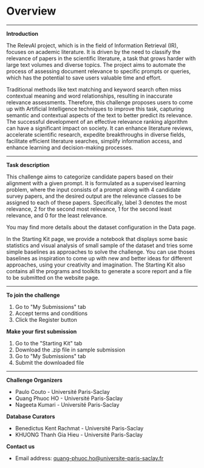 # Overview
***
**Introduction**


The RelevAI project, which is in the field of Information Retrieval (IR), focuses on academic literature. It is driven by the need to classify the relevance of papers in the scientific literature, a task that grows harder with large text volumes and diverse topics. The project aims to automate the process of assessing document relevance to specific prompts or queries, which has the potential to save users valuable time and effort. 

Traditional methods like text matching and keyword search often miss contextual meaning and word relationships, resulting in inaccurate relevance assessments. Therefore, this challenge proposes users to come up with Artificial Intelligence techniques to improve this task, capturing semantic and contextual aspects of the text to better predict its relevance. The successful development of an effective relevance ranking algorithm can have a significant impact on society. It can enhance literature reviews, accelerate scientific research, expedite breakthroughs in diverse fields, facilitate efficient literature searches, simplify information access, and enhance learning and decision-making processes.

***
**Task description**

This challenge aims to categorize candidate papers based on their alignment with a given prompt. It is formulated as a supervised learning problem, where the input consists of a prompt along with 4 candidate survey papers, and the desired output are the relevance classes to be assigned to each of these papers. Specifically, label 3 denotes the most relevance, 2 for the second most relevance, 1 for the second least relevance, and 0 for the least relevance.

You may find more details about the dataset configuration in the Data page.

In the Starting Kit page, we provide a notebook that displays some basic statistics and visual analysis of small sample of the dataset and tries some simple baselines as approaches to solve the challenge. You can use thoses baselines as inspiration to come up with new and better ideas for different approaches, using your creativity and imagination. The Starting Kit also contains all the programs and toolkits to generate a score report and a file to be submitted on the website page.

***
**To join the challenge**

1. Go to "My Submissions" tab
2. Accept terms and conditions
3. Click the Register button

**Make your first submission**

1. Go to the "Starting Kit" tab
2. Download the .zip file in sample submission
3. Go to "My Submissions" tab
4. Submit the downloaded file

***
**Challenge Organizers**
* Paulo Couto - Université Paris-Saclay
* Quang Phuoc HO - Université Paris-Saclay
* Nageeta Kumari - Université Paris-Saclay

**Database Curators**
* Benedictus Kent Rachmat - Université Paris-Saclay
* KHUONG Thanh Gia Hieu - Université Paris-Saclay

**Contact us**
* Email address: quang-phuoc.ho@universite-paris-saclay.fr